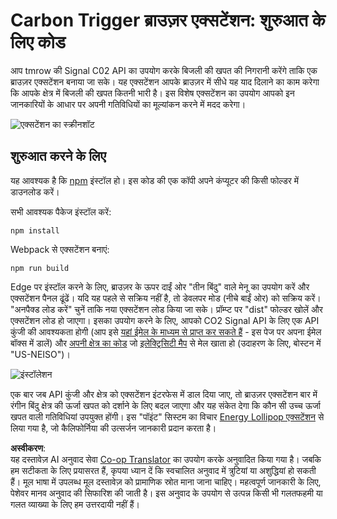 <!--
CO_OP_TRANSLATOR_METADATA:
{
  "original_hash": "9a6b22a2eff0f499b66236be973b24ad",
  "translation_date": "2025-08-24T13:24:48+00:00",
  "source_file": "5-browser-extension/solution/translation/README.it.md",
  "language_code": "hi"
}
-->
# Carbon Trigger ब्राउज़र एक्सटेंशन: शुरुआत के लिए कोड

आप tmrow की Signal C02 API का उपयोग करके बिजली की खपत की निगरानी करेंगे ताकि एक ब्राउज़र एक्सटेंशन बनाया जा सके। यह एक्सटेंशन आपके ब्राउज़र में सीधे यह याद दिलाने का काम करेगा कि आपके क्षेत्र में बिजली की खपत कितनी भारी है। इस विशेष एक्सटेंशन का उपयोग आपको इन जानकारियों के आधार पर अपनी गतिविधियों का मूल्यांकन करने में मदद करेगा।

![एक्सटेंशन का स्क्रीनशॉट](../../../../../5-browser-extension/extension-screenshot.png)

## शुरुआत करने के लिए

यह आवश्यक है कि [npm](https://npmjs.com) इंस्टॉल हो। इस कोड की एक कॉपी अपने कंप्यूटर की किसी फोल्डर में डाउनलोड करें।

सभी आवश्यक पैकेज इंस्टॉल करें:

```
npm install
```

Webpack से एक्सटेंशन बनाएं:

```
npm run build
```

Edge पर इंस्टॉल करने के लिए, ब्राउज़र के ऊपर दाईं ओर "तीन बिंदु" वाले मेनू का उपयोग करें और एक्सटेंशन पैनल ढूंढें। यदि यह पहले से सक्रिय नहीं है, तो डेवलपर मोड (नीचे बाईं ओर) को सक्रिय करें। "अनपैक्ड लोड करें" चुनें ताकि नया एक्सटेंशन लोड किया जा सके। प्रॉम्प्ट पर "dist" फोल्डर खोलें और एक्सटेंशन लोड हो जाएगा। इसका उपयोग करने के लिए, आपको CO2 Signal API के लिए एक API कुंजी की आवश्यकता होगी (आप इसे [यहां ईमेल के माध्यम से प्राप्त कर सकते हैं](https://www.co2signal.com/) - इस पेज पर अपना ईमेल बॉक्स में डालें) और [अपनी क्षेत्र का कोड](http://api.electricitymap.org/v3/zones) जो [इलेक्ट्रिसिटी मैप](https://www.electricitymap.org/map) से मेल खाता हो (उदाहरण के लिए, बोस्टन में "US-NEISO")।

![इंस्टॉलेशन](../../../../../5-browser-extension/install-on-edge.png)

एक बार जब API कुंजी और क्षेत्र को एक्सटेंशन इंटरफेस में डाल दिया जाए, तो ब्राउज़र एक्सटेंशन बार में रंगीन बिंदु क्षेत्र की ऊर्जा खपत को दर्शाने के लिए बदल जाएगा और यह संकेत देगा कि कौन सी उच्च ऊर्जा खपत वाली गतिविधियां उपयुक्त होंगी। इस "पॉइंट" सिस्टम का विचार [Energy Lollipop एक्सटेंशन](https://energylollipop.com/) से लिया गया है, जो कैलिफोर्निया की उत्सर्जन जानकारी प्रदान करता है।

**अस्वीकरण**:  
यह दस्तावेज़ AI अनुवाद सेवा [Co-op Translator](https://github.com/Azure/co-op-translator) का उपयोग करके अनुवादित किया गया है। जबकि हम सटीकता के लिए प्रयासरत हैं, कृपया ध्यान दें कि स्वचालित अनुवाद में त्रुटियां या अशुद्धियां हो सकती हैं। मूल भाषा में उपलब्ध मूल दस्तावेज़ को प्रामाणिक स्रोत माना जाना चाहिए। महत्वपूर्ण जानकारी के लिए, पेशेवर मानव अनुवाद की सिफारिश की जाती है। इस अनुवाद के उपयोग से उत्पन्न किसी भी गलतफहमी या गलत व्याख्या के लिए हम उत्तरदायी नहीं हैं।